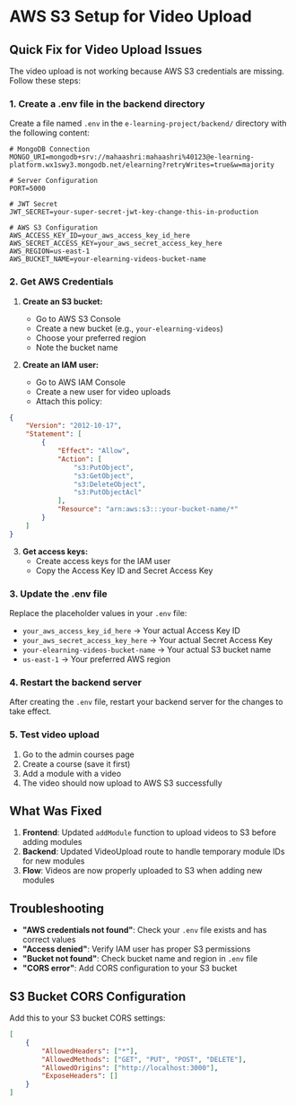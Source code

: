 # AWS S3 Setup for Video Upload

## Quick Fix for Video Upload Issues

The video upload is not working because AWS S3 credentials are missing. Follow these steps:

### 1. Create a .env file in the backend directory

Create a file named `.env` in the `e-learning-project/backend/` directory with the following content:

```env
# MongoDB Connection
MONGO_URI=mongodb+srv://mahaashri:mahaashri%40123@e-learning-platform.wx1swy3.mongodb.net/elearning?retryWrites=true&w=majority

# Server Configuration
PORT=5000

# JWT Secret
JWT_SECRET=your-super-secret-jwt-key-change-this-in-production

# AWS S3 Configuration
AWS_ACCESS_KEY_ID=your_aws_access_key_id_here
AWS_SECRET_ACCESS_KEY=your_aws_secret_access_key_here
AWS_REGION=us-east-1
AWS_BUCKET_NAME=your-elearning-videos-bucket-name
```

### 2. Get AWS Credentials

1. **Create an S3 bucket:**
   - Go to AWS S3 Console
   - Create a new bucket (e.g., `your-elearning-videos`)
   - Choose your preferred region
   - Note the bucket name

2. **Create an IAM user:**
   - Go to AWS IAM Console
   - Create a new user for video uploads
   - Attach this policy:

```json
{
    "Version": "2012-10-17",
    "Statement": [
        {
            "Effect": "Allow",
            "Action": [
                "s3:PutObject",
                "s3:GetObject",
                "s3:DeleteObject",
                "s3:PutObjectAcl"
            ],
            "Resource": "arn:aws:s3:::your-bucket-name/*"
        }
    ]
}
```

3. **Get access keys:**
   - Create access keys for the IAM user
   - Copy the Access Key ID and Secret Access Key

### 3. Update the .env file

Replace the placeholder values in your `.env` file:
- `your_aws_access_key_id_here` → Your actual Access Key ID
- `your_aws_secret_access_key_here` → Your actual Secret Access Key  
- `your-elearning-videos-bucket-name` → Your actual S3 bucket name
- `us-east-1` → Your preferred AWS region

### 4. Restart the backend server

After creating the `.env` file, restart your backend server for the changes to take effect.

### 5. Test video upload

1. Go to the admin courses page
2. Create a course (save it first)
3. Add a module with a video
4. The video should now upload to AWS S3 successfully

## What Was Fixed

1. **Frontend**: Updated `addModule` function to upload videos to S3 before adding modules
2. **Backend**: Updated VideoUpload route to handle temporary module IDs for new modules
3. **Flow**: Videos are now properly uploaded to S3 when adding new modules

## Troubleshooting

- **"AWS credentials not found"**: Check your `.env` file exists and has correct values
- **"Access denied"**: Verify IAM user has proper S3 permissions
- **"Bucket not found"**: Check bucket name and region in `.env` file
- **"CORS error"**: Add CORS configuration to your S3 bucket

## S3 Bucket CORS Configuration

Add this to your S3 bucket CORS settings:

```json
[
    {
        "AllowedHeaders": ["*"],
        "AllowedMethods": ["GET", "PUT", "POST", "DELETE"],
        "AllowedOrigins": ["http://localhost:3000"],
        "ExposeHeaders": []
    }
]
```
